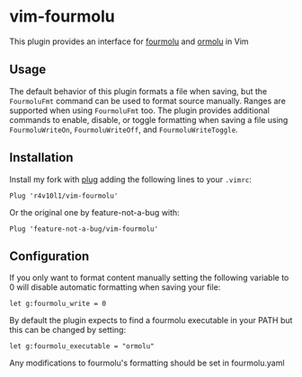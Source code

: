 # vim-fourmolu
This plugin provides an interface for [fourmolu](https://github.com/fourmolu/fourmolu) and [ormolu](https://github.com/tweag/ormolu) in Vim

## Usage
The default behavior of this plugin formats a file when saving, but the `FourmoluFmt` command can be used to format source manually. Ranges are supported when using `FourmoluFmt` too. The plugin provides additional commands to enable, disable, or toggle formatting when saving a file using `FourmoluWriteOn`, `FourmoluWriteOff`, and `FourmoluWriteToggle`.

## Installation
Install my fork with [plug](https://github.com/junegunn/vim-plug) adding the following lines to your `.vimrc`:
```VimL
Plug 'r4v10l1/vim-fourmolu'
```
Or the original one by feature-not-a-bug with:
```VimL
Plug 'feature-not-a-bug/vim-fourmolu'
```

## Configuration
If you only want to format content manually setting the following variable to 0 will disable automatic formatting when saving your file:
```VimL
let g:fourmolu_write = 0
```
By default the plugin expects to find a fourmolu executable in your PATH but this can be changed by setting:
```VimL
let g:fourmolu_executable = "ormolu"
```

Any modifications to fourmolu's formatting should be set in fourmolu.yaml
